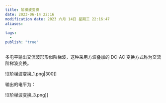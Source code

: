 ```yaml
---
title: 阶梯波变换
date: 2023-06-14 22:16
modification date: 2023 六月 14日 星期三 22:16:47
aliases:
  - 
tags:
  - 
publish: "true"
---
```


多电平输出交流波形形似阶梯波，这种采用方波叠加的 DC-AC 变换方式称为交流阶梯波变换。

![[阶梯波变换_1.png|300]]

输出的电平为：

![[阶梯波变换_3.png]]
